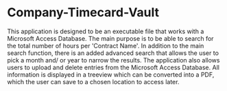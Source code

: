 # Company-Timecard-Vault

This application is designed to be an executable file that works with a Microsoft Access Database.
The main purpose is to be able to search for the total number of hours per 'Contract Name'.
In addition to the main search function, there is an added advanced search that allows the user to 
pick a month and/ or year to narrow the results. The application also allows users to upload and 
delete entries from the Microsoft Access Database. All information is displayed in a treeview which 
can be converted into a PDF, which the user can save to a chosen location to access later.
